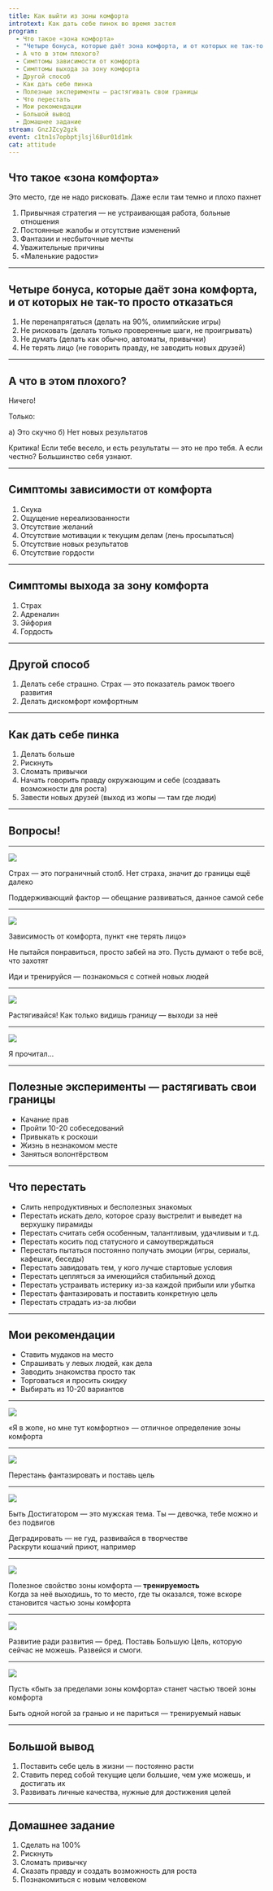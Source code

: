 ```yaml
---
title: Как выйти из зоны комфорта
introtext: Как дать себе пинок во время застоя
program:
  - Что такое «зона комфорта»
  - "Четыре бонуса, которые даёт зона комфорта, и от которых не так-то просто отказаться"
  - А что в этом плохого?
  - Симптомы зависимости от комфорта
  - Симптомы выхода за зону комфорта
  - Другой способ
  - Как дать себе пинка
  - Полезные эксперименты — растягивать свои границы
  - Что перестать
  - Мои рекомендации
  - Большой вывод
  - Домашнее задание
stream: GnzJZcy2gzk
event: c1tn1s7opbptjlsjl68ur01d1mk
cat: attitude
---
```


## Что такое «зона комфорта»

Это место, где не надо рисковать. Даже если там темно и плохо пахнет

1. Привычная стратегия — не устраивающая работа, больные отношения
1. Постоянные жалобы и отсутствие изменений
1. Фантазии и несбыточные мечты
1. Уважительные причины
1. «Маленькие радости»

----

## Четыре бонуса, которые даёт зона комфорта, и от которых не так-то просто отказаться

1. Не перенапрягаться (делать на 90%, олимпийские игры)
2. Не рисковать (делать только проверенные шаги, не проигрывать)
3. Не думать (делать как обычно, автоматы, привычки)
4. Не терять лицо (не говорить правду, не заводить новых друзей)

----

## А что в этом плохого?

Ничего!

Только:

а) Это скучно
б) Нет новых результатов

Критика! Если тебе весело, и есть результаты — это не про тебя. А если честно? Большинство себя узнают.

----

## Симптомы зависимости от комфорта

1. Скука
2. Ощущение нереализованности
3. Отсутствие желаний
4. Отсутствие мотивации к текущим делам (лень просыпаться)
5. Отсутствие новых результатов
6. Отсутствие гордости

----

## Симптомы выхода за зону комфорта

1. Страх
2. Адреналин
3. Эйфория
4. Гордость

----

## Другой способ

1. Делать себе страшно. Страх — это показатель рамок твоего развития
2. Делать дискомфорт комфортным

----

## Как дать себе пинка

1. Делать больше
2. Рискнуть
3. Сломать привычки
4. Начать говорить правду окружающим и себе (создавать возможности для роста)
5. Завести новых друзей (выход из жопы — там где люди)

----

## Вопросы!

----

![](/images/episode/2016-08-03-comfort-zone/01.jpg)

Страх — это пограничный столб. Нет страха, значит до границы ещё далеко

Поддерживающий фактор — обещание развиваться, данное самой себе

----

![](/images/episode/2016-08-03-comfort-zone/02.jpg)

Зависимость от комфорта, пункт «не терять лицо»

Не пытайся понравиться, просто забей на это. Пусть думают о тебе всё, что захотят

Иди и тренируйся — познакомься с сотней новых людей

----

![](/images/episode/2016-08-03-comfort-zone/03.jpg)

Растягивайся! Как только видишь границу — выходи за неё

----

![](/images/episode/2016-08-03-comfort-zone/04.jpg)

Я прочитал...

----

## Полезные эксперименты — растягивать свои границы

- Качание прав
- Пройти 10-20 собеседований
- Привыкать к роскоши
- Жизнь в незнакомом месте
- Заняться волонтёрством

----

## Что перестать

- Слить непродуктивных и бесполезных знакомых
- Перестать искать дело, которое сразу выстрелит и выведет на верхушку пирамиды
- Перестать считать себя особенным, талантливым, удачливым и т.д.
- Перестать косить под статусного и самоутверждаться
- Перестать пытаться постоянно получать эмоции (игры, сериалы, кафешки, беседы)
- Перестать завидовать тем, у кого лучше стартовые условия
- Перестать цепляться за имеющийся стабильный доход
- Перестать устраивать истерику из-за каждой прибыли или убытка
- Перестать фантазировать и поставить конкретную цель
- Перестать страдать из-за любви

----

## Мои рекомендации

- Ставить мудаков на место
- Спрашивать у левых людей, как дела
- Заводить знакомства просто так
- Торговаться и просить скидку
- Выбирать из 10-20 вариантов

----

![](/images/episode/2016-08-03-comfort-zone/05.jpg)

«Я в жопе, но мне тут комфортно» — отличное определение зоны комфорта

----

![](/images/episode/2016-08-03-comfort-zone/06.jpg)

Перестань фантазировать и поставь цель

----

![](/images/episode/2016-08-03-comfort-zone/07.jpg)

Быть Достигатором — это мужская тема. Ты — девочка, тебе можно и без подвигов

Деградировать — не гуд, развивайся в творчестве  
Раскрути кошачий приют, например

----

![](/images/episode/2016-08-03-comfort-zone/08.jpg)

Полезное свойство зоны комфорта — **тренируемость**  
Когда за неё выходишь, то то место, где ты оказался, тоже вскоре становится частью зоны комфорта

----

![](/images/episode/2016-08-03-comfort-zone/09.jpg)

Развитие ради развития — бред. Поставь Большую Цель, которую сейчас не можешь.
Развейся и смоги.

----

![](/images/episode/2016-08-03-comfort-zone/10.jpg)

Пусть «быть за пределами зоны комфорта» станет частью твоей зоны комфорта

Быть одной ногой за гранью и не париться — тренируемый навык

----

## Большой вывод

1. Поставить себе цель в жизни — постоянно расти
2. Ставить перед собой текущие цели большие, чем уже можешь, и достигать их
3. Развивать личные качества, нужные для достижения целей

----

## Домашнее задание

1. Сделать на 100%
2. Рискнуть
3. Сломать привычку
4. Сказать правду и создать возможность для роста
5. Познакомиться с новым человеком
